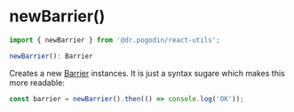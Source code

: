 # newBarrier()
```jsx
import { newBarrier } from '@dr.pogodin/react-utils';

newBarrier(): Barrier
```
Creates a new [Barrier] instances. It is just a syntax sugare which makes this
more readable:
```jsx
const barrier = newBarrier().then(() => console.log('OK'));
```

[Barrier]: /docs/api/classes/Barrier
